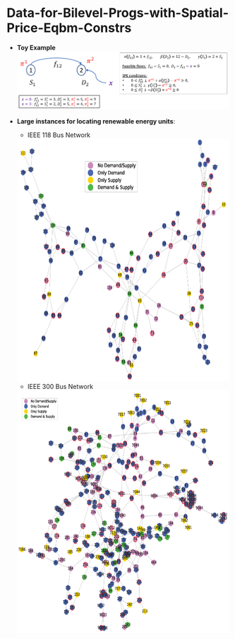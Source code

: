 # Data-for-Bilevel-Progs-with-Spatial-Price-Eqbm-Constrs
* **Toy Example**
  ![Result](images/fig_ToyExample.png)

* **Large instances for locating renewable energy units**:
    * IEEE 118 Bus Network
  <img src="images/fig_IEEE118BusNetwork.png" width="700" height="550">
  
    * IEEE 300 Bus Network
  <img src="images/fig_IEEE300BusNetwork.png" width="700" height="550">
